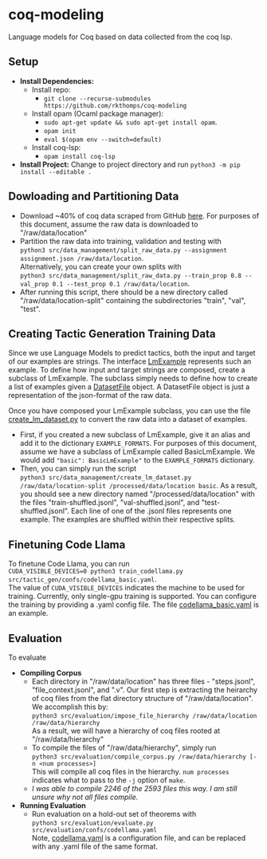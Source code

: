 # coq-modeling
Language models for Coq based on data collected from the coq lsp. 

## Setup
- **Install Dependencies:**
    - Install repo:
      - `git clone --recurse-submodules https://github.com/rkthomps/coq-modeling`
    - Install opam (Ocaml package manager):
      - `sudo apt-get update && sudo apt-get install opam`.
      - `opam init`
      - `eval $(opam env --switch=default)`
    - Install coq-lsp:
      - `opam install coq-lsp` 
- **Install Project:** Change to project directory and run `python3 -m pip install --editable .`

## Dowloading and Partitioning Data
- Download ~40% of coq data scraped from GitHub [here](https://drive.google.com/file/d/17b85sftlgmQxqxFXZ7JPUOAfazaTROUw/view?usp=sharing). For purposes of this document, assume the raw data is downloaded to "/raw/data/location"
- Partition the raw data into training, validation and testing with\
  `python3 src/data_management/split_raw_data.py --assignment assignment.json /raw/data/location`.\
  Alternatively, you can create your own splits with\
  `python3 src/data_management/split_raw_data.py --train_prop 0.8 --val_prop 0.1 --test_prop 0.1 /raw/data/location`.
- After running this script, there should be a new directory called "/raw/data/location-split" containing the subdirectories "train", "val", "test". 

## Creating Tactic Generation Training Data
Since we use Language Models to predict tactics, both the input and target of our examples are strings. The interface [LmExample](src/data_management/lm_example.py) represents such an example. To define how input and target strings are composed, create a subclass of LmExample. The subclass simply needs to define how to create a list of examples given a [DatasetFile](src/data_management/dataset_file.py) object. A DatasetFile object is just a representation of the json-format of the raw data. 

Once you have composed your LmExample subclass, you can use the file [create_lm_dataset.py](src/data_management/create_lm_dataset.py) to convert the raw data into a dataset of examples. 
- First, if you created a new subclass of LmExample, give it an alias and add it to the dictionary `EXAMPLE_FORMATS`. For purposes of this document, assume we have a subclass of LmExample called BasicLmExample. We would add `"basic": BasicLmExample"` to the `EXAMPLE_FORMATS` dictionary.
- Then, you can simply run the script\
  `python3 src/data_management/create_lm_dataset.py /raw/data/location-split /processed/data/location basic`. As a result, you should see a new directory named "/processed/data/location" with the files "train-shuffled.jsonl", "val-shuffled.jsonl", and "test-shuffled.jsonl". Each line of one of the .jsonl files represents one example. The examples are shuffled within their respective splits.

## Finetuning Code Llama
To finetune Code Llama, you can run\
`CUDA_VISIBLE_DEVICES=0 python3 train_codellama.py src/tactic_gen/confs/codellama_basic.yaml`.\
The value of `CUDA_VISIBLE_DEVICES` indicates the machine to be used for training. Currently, only single-gpu training is supported. You can configure the training by providing a .yaml config file. The file [codellama_basic.yaml](src/tactic_gen/confs/codellama_basic.yaml) is an example. 

## Evaluation
To evaluate 
- **Compiling Corpus**
  - Each directory in "/raw/data/location" has three files - "steps.jsonl", "file_context.jsonl", and "<file>.v". Our first step is extracting the heirarchy of coq files from the
    flat directory structure of "/raw/data/location". We accomplish this by:\
    `python3 src/evaluation/impose_file_hierarchy /raw/data/location /raw/data/hierarchy`\
    As a result, we will have a hierarchy of coq files rooted at "/raw/data/hierarchy"
  - To compile the files of "/raw/data/hierarchy", simply run\
    `python3 src/evaluation/compile_corpus.py /raw/data/hierarchy [-n <num processes>]`\
    This will compile all coq files in the hierarchy. `num processes` indicates what to pass to the `-j` option of `make`.
  - _I was able to compile 2246 of the 2593 files this way. I am still unsure why not all files compile._
- **Running Evaluation**
  - Run evaluation on a hold-out set of theorems with\
    `python3 src/evaluation/evaluate.py src/evaluation/confs/codellama.yaml`\
    Note, [codellama.yaml](src/evaluation/confs/codellama.yaml) is a configuration file, and can be replaced with any .yaml file of the same format. 
